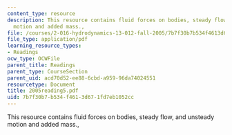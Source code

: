 ```yaml
---
content_type: resource
description: This resource contains fluid forces on bodies, steady flow, and unsteady
  motion and added mass.,
file: /courses/2-016-hydrodynamics-13-012-fall-2005/7b7f30b7b534f4613d671fd7eb1052cc_2005reading5.pdf
file_type: application/pdf
learning_resource_types:
- Readings
ocw_type: OCWFile
parent_title: Readings
parent_type: CourseSection
parent_uid: acd70d52-ee88-6cbd-a959-96da74024551
resourcetype: Document
title: 2005reading5.pdf
uid: 7b7f30b7-b534-f461-3d67-1fd7eb1052cc
---
```

This resource contains fluid forces on bodies, steady flow, and unsteady motion and added mass.,

